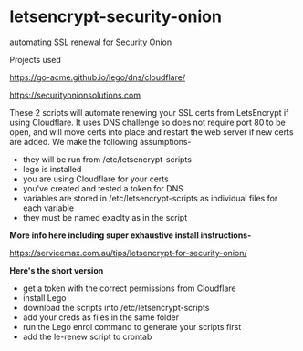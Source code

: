 # letsencrypt-security-onion
automating SSL renewal for Security Onion

Projects used

https://go-acme.github.io/lego/dns/cloudflare/

https://securityonionsolutions.com

These 2 scripts will automate renewing your SSL certs from LetsEncrypt if using Cloudflare. It uses DNS challenge so does not require port 80 to be open, and will move certs into place and restart the web server if new certs are added. 
We make the following assumptions-
- they will be run from /etc/letsencrypt-scripts
- lego is installed
- you are using Cloudflare for your certs
- you've created and tested a token for DNS
- variables are stored in /etc/letsencrypt-scripts as individual files for each variable
- they must be named exaclty as in the script

**More info here including super exhaustive install instructions-**

https://servicemax.com.au/tips/letsencrypt-for-security-onion/


**Here's the short version**

- get a token with the correct permissions from Cloudflare
- install Lego
- download the scripts into /etc/letsencrypt-scripts
- add your creds as files in the same folder
- run the Lego enrol command to generate your scripts first
- add the le-renew script to crontab

